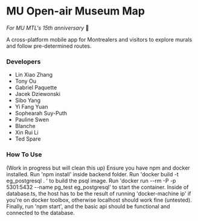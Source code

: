 # MU Open-air Museum Map
_For MU MTL's 15th anniversary_ 🎉

A cross-platform mobile app for Montrealers and visitors to explore murals and follow pre-determined routes.

### Developers
- Lin Xiao Zhang
- Tony Ou
- Gabriel Paquette
- Jacek Dziewonski
- Sibo Yang
- Yi Fang Yuan
- Sophearah Suy-Puth
- Pauline Swen
- Blanche
- Xin Rui Li
- Ted Spare

### How To Use
(Work in progress but will clean this up)
Ensure you have npm and docker installed.
Run 'npm install' inside backend folder.
Run 'docker build -t eg_postgresql . ' to build the psql image.
Run 'docker run --rm -P -p 5301:5432 --name pg_test eg_postgresql' to start the container.
Inside of database.ts, the host has to be the result of running 'docker-machine ip' if you're on docker toolbox, 
otherwise localhost should work fine (untested).
Finally, run 'npm start', and the basic api should be functional and connected to the database.